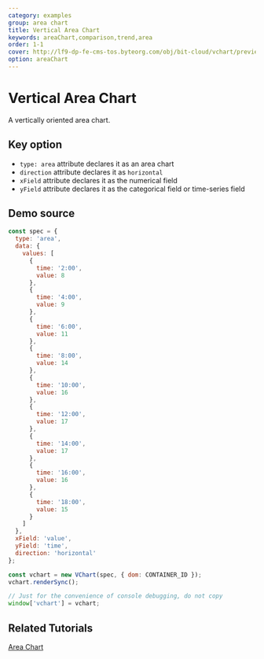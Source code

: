 ```yaml
---
category: examples
group: area chart
title: Vertical Area Chart
keywords: areaChart,comparison,trend,area
order: 1-1
cover: http://lf9-dp-fe-cms-tos.byteorg.com/obj/bit-cloud/vchart/preview/area-chart/horizontal-area.png
option: areaChart
---
```


# Vertical Area Chart

A vertically oriented area chart.

## Key option

- `type: area` attribute declares it as an area chart
- `direction` attribute declares it as `horizontal`
- `xField` attribute declares it as the numerical field
- `yField` attribute declares it as the categorical field or time-series field

## Demo source

```javascript livedemo
const spec = {
  type: 'area',
  data: {
    values: [
      {
        time: '2:00',
        value: 8
      },
      {
        time: '4:00',
        value: 9
      },
      {
        time: '6:00',
        value: 11
      },
      {
        time: '8:00',
        value: 14
      },
      {
        time: '10:00',
        value: 16
      },
      {
        time: '12:00',
        value: 17
      },
      {
        time: '14:00',
        value: 17
      },
      {
        time: '16:00',
        value: 16
      },
      {
        time: '18:00',
        value: 15
      }
    ]
  },
  xField: 'value',
  yField: 'time',
  direction: 'horizontal'
};

const vchart = new VChart(spec, { dom: CONTAINER_ID });
vchart.renderSync();

// Just for the convenience of console debugging, do not copy
window['vchart'] = vchart;
```

## Related Tutorials

[Area Chart](link)

